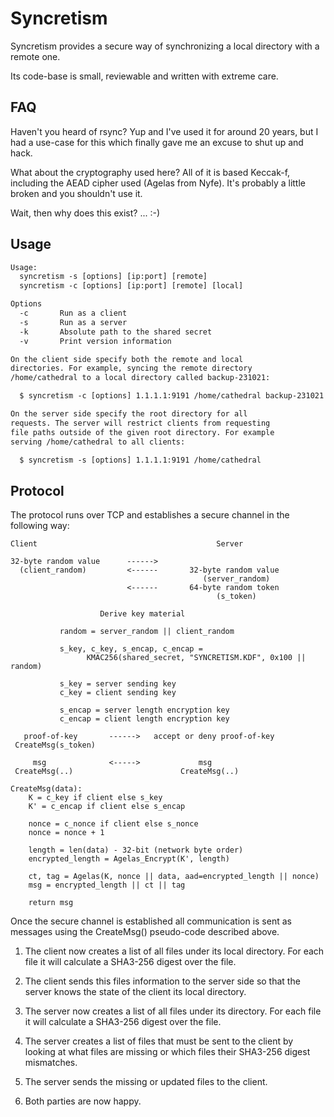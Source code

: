 # Syncretism

Syncretism provides a secure way of synchronizing a local directory
with a remote one.

Its code-base is small, reviewable and written with extreme care.

## FAQ

Haven't you heard of rsync? Yup and I've used it for around 20 years,
but I had a use-case for this which finally gave me an excuse to
shut up and hack.

What about the cryptography used here? All of it is based Keccak-f, including
the AEAD cipher used (Agelas from Nyfe). It's probably a little broken
and you shouldn't use it.

Wait, then why does this exist? ... :-)

## Usage

```txt
Usage:
  syncretism -s [options] [ip:port] [remote]
  syncretism -c [options] [ip:port] [remote] [local]

Options
  -c       Run as a client
  -s       Run as a server
  -k       Absolute path to the shared secret
  -v       Print version information

On the client side specify both the remote and local
directories. For example, syncing the remote directory
/home/cathedral to a local directory called backup-231021:

  $ syncretism -c [options] 1.1.1.1:9191 /home/cathedral backup-231021

On the server side specify the root directory for all
requests. The server will restrict clients from requesting
file paths outside of the given root directory. For example
serving /home/cathedral to all clients:

  $ syncretism -s [options] 1.1.1.1:9191 /home/cathedral
```

## Protocol

The protocol runs over TCP and establishes a secure channel
in the following way:

```
Client                                        Server

32-byte random value      ------>
  (client_random)         <------       32-byte random value
                                           (server_random)
                          <------       64-byte random token
                                              (s_token)

                    Derive key material

           random = server_random || client_random

           s_key, c_key, s_encap, c_encap =
                 KMAC256(shared_secret, "SYNCRETISM.KDF", 0x100 || random)

           s_key = server sending key
           c_key = client sending key

           s_encap = server length encryption key
           c_encap = client length encryption key

   proof-of-key       ------>   accept or deny proof-of-key
 CreateMsg(s_token)

     msg              <----->             msg
 CreateMsg(..)                        CreateMsg(..)
```

```
CreateMsg(data):
    K = c_key if client else s_key
    K' = c_encap if client else s_encap

    nonce = c_nonce if client else s_nonce
    nonce = nonce + 1

    length = len(data) - 32-bit (network byte order)
    encrypted_length = Agelas_Encrypt(K', length)

    ct, tag = Agelas(K, nonce || data, aad=encrypted_length || nonce)
    msg = encrypted_length || ct || tag

    return msg
```

Once the secure channel is established all communication is sent
as messages using the CreateMsg() pseudo-code described above.

1) The client now creates a list of all files under its local directory.
   For each file it will calculate a SHA3-256 digest over the file.

2) The client sends this files information to the server side so that
   the server knows the state of the client its local directory.

3) The server now creates a list of all files under its directory.
   For each file it will calculate a SHA3-256 digest over the file.

4) The server creates a list of files that must be sent to the client
   by looking at what files are missing or which files their SHA3-256
   digest mismatches.

5) The server sends the missing or updated files to the client.

6) Both parties are now happy.
